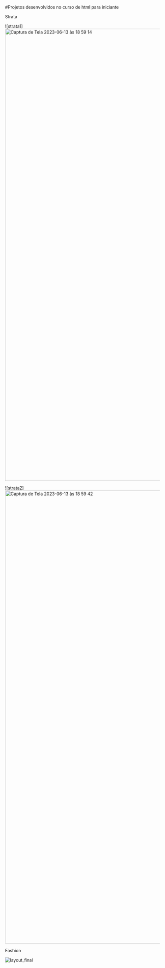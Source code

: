 #Projetos desenvolvidos no curso de html para iniciante

Strata


![strata1]<img width="1467" alt="Captura de Tela 2023-06-13 às 18 59 14" src="https://github.com/leticiarsouza/curso-iniciante-html/assets/20351447/642948d2-b753-4918-8be7-9d624d17a5a1">

![strata2]<img width="1470" alt="Captura de Tela 2023-06-13 às 18 59 42" src="https://github.com/leticiarsouza/curso-iniciante-html/assets/20351447/95cfb098-77b3-451b-b963-77420506bf2b">


Fashion


![layout_final](https://github.com/leticiarsouza/curso-iniciante-html/assets/20351447/eeb0e530-2382-40cc-948f-f9e08f6d126d)

